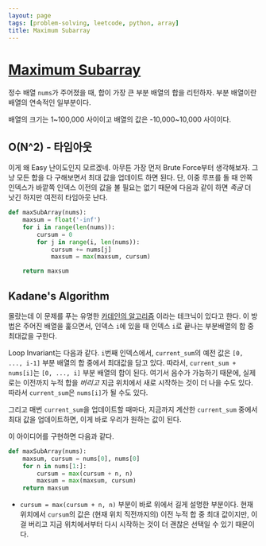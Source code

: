 ```yaml
---
layout: page
tags: [problem-solving, leetcode, python, array]
title: Maximum Subarray
---
```


# [Maximum Subarray](https://leetcode.com/problems/maximum-subarray/)

 정수 배열 `nums`가 주어졌을 때, 합이 가장 큰 부분 배열의 합을
 리턴하자. 부분 배열이란 배열의 연속적인 일부분이다.

 배열의 크기는 1~100,000 사이이고 배열의 값은 -10,000~10,000 사이이다.

## O(N^2) - 타임아웃

 이게 왜 Easy 난이도인지 모르겠네. 아무튼 가장 먼저 Brute Force부터
 생각해보자. 그냥 모든 합을 다 구해보면서 최대 값을 업데이트 하면
 된다. 단, 이중 루프를 돌 때 안쪽 인덱스가 바깥쪽 인덱스 이전의 값을
 볼 필요는 없기 때문에 다음과 같이 하면 *족굼* 더 낫긴 하지만 여전히
 타임아웃 난다.

```python
def maxSubArray(nums):
    maxsum = float('-inf')
    for i in range(len(nums)):
        cursum = 0
        for j in range(i, len(nums)):
            cursum += nums[j]
            maxsum = max(maxsum, cursum)

    return maxsum
```


## Kadane's Algorithm

 몰랐는데 이 문제를 푸는 유명한 [카데인의
 알고리즘](https://en.wikipedia.org/wiki/Maximum_subarray_problem#Kadane's_algorithm)
 이라는 테크닉이 있다고 한다. 이 방법은 주어진 배열을 훑으면서, 인덱스
 `i`에 있을 때 인덱스 `i`로 끝나는 부분배열의 합 중 최대값을 구한다.

 Loop Invariant는 다음과 같다. `i`번째 인덱스에서, `current_sum`의
 예전 값은 `[0, ..., i-1]` 부분 배열의 합 중에서 최대값을 담고
 있다. 따라서, `current_sum + nums[i]`는 `[0, ..., i]` 부분 배열의
 합이 된다. 여기서 음수가 가능하기 때문에, 실제로는 이전까지 누적 합을
 *버리고* 지금 위치에서 새로 시작하는 것이 더 나을 수도 있다. 따라서
 `current_sum`은 `nums[i]`가 될 수도 있다.

 그리고 매번 `current_sum`을 업데이트할 때마다, 지금까지 계산한
 `current_sum` 중에서 최대 값을 업데이트하면, 이게 바로 우리가 원하는
 값이 된다.

 이 아이디어를 구현하면 다음과 같다.

```python
def maxSubArray(nums):
    maxsum, cursum = nums[0], nums[0]
    for n in nums[1:]:
        cursum = max(cursum + n, n)
        maxsum = max(maxsum, cursum)
    return maxsum
```

 - `cursum = max(cursum + n, n)` 부분이 바로 위에서 길게 설명한
   부분이다. 현재 위치에서 `cursum`의 값은 (현재 위치 직전까지의) 이전
   누적 합 중 최대 값이지만, 이걸 버리고 지금 위치에서부터 다시
   시작하는 것이 더 괜찮은 선택일 수 있기 때문이다.
